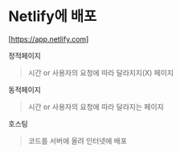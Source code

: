 # Netlify에 배포
[https://app.netlify.com]

정적페이지   
> 시간 or 사용자의 요청에 따라 달라지지(X) 페이지

동적페이지
> 시간 or 사용자의 요청에 따라 달라지는 페이지

호스팅
> 코드를 서버에 올려 인터넷에 배포
